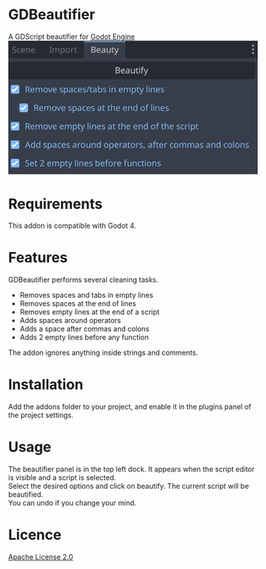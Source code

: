 # GDBeautifier
A GDScript beautifier for [Godot Engine](https://github.com/godotengine/godot)
![image](assets/gd_beautifier_panel.png)

# Requirements
This addon is compatible with Godot 4.

# Features
GDBeautifier performs several cleaning tasks.
 * Removes spaces and tabs in empty lines
 * Removes spaces at the end of lines
 * Removes empty lines at the end of a script
 * Adds spaces around operators
 * Adds a space after commas and colons
 * Adds 2 empty lines before any function

The addon ignores anything inside strings and comments.

# Installation
Add the addons folder to your project, and enable it in the plugins panel of the project settings.

# Usage
The beautifier panel is in the top left dock. It appears when the script editor is visible and a script is selected.  
Select the desired options and click on beautify. The current script will be beautified.  
You can undo if you change your mind.

# Licence
[Apache License 2.0](LICENSE.md)

